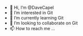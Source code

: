 - 👋 Hi, I’m @DaveCapel
- 👀 I’m interested in Git
- 🌱 I’m currently learning Git
- 💞️ I’m looking to collaborate on Git
- 📫 How to reach me ...

<!---
DaveCapel/DaveCapel is a ✨ special ✨ repository because its `README.md` (this file) appears on your GitHub profile.
You can click the Preview link to take a look at your changes.
--->
